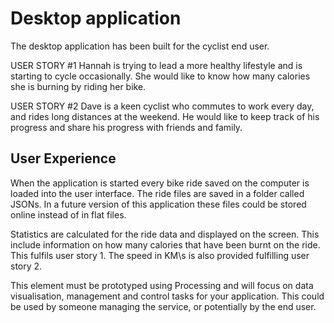# Desktop application

The desktop application has been built for the cyclist end user.

USER STORY #1
Hannah is trying to lead a more healthy lifestyle and is starting to cycle occasionally. She would like to know how many calories she is burning by riding her bike.

USER STORY #2
Dave is a keen cyclist who commutes to work every day, and rides long distances at the weekend. He would like to keep track of his progress and share his progress with friends and family.

## User Experience
When the application is started every bike ride saved on the computer is loaded into the user interface. The ride files are saved in a folder called JSONs. In a future version of this application these files could be stored online instead of in flat files.

Statistics are calculated for the ride data and displayed on the screen. This include information on how many calories that have been burnt on the ride. This fulfils user story 1. The speed in KM\s is also provided fulfilling user story 2.


This element must be prototyped using Processing and will focus on data visualisation, management and control tasks for your application. This could be used by someone managing the service, or potentially by the end user.
